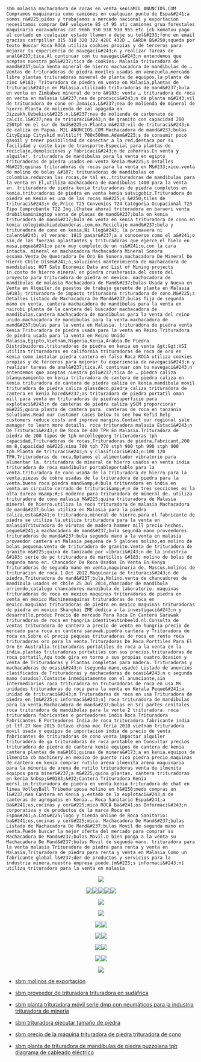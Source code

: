 
```
sbm malasia machacadora de rocas en venta keniaMIL ANUNCIOS.COM Compramos maquinaria como camiones en cualquier punto de Espa&#241;a somos r&#225;pidos y trabajamos a mercado nacional y exportacion necesitamos comprar DAF volquete 85 cf 95 ati camiones grua forestales maquinaria excavadoras cat 966h 950 938 930 955 etc jcb komatxu pago al contado en cualquier estado llamen o deje su tel&#233;fono en email gracias catrpillar 315 318 320 322 428C 432D … GARDA B&#250;squeda por texto Buscar Roca ROCA utiliza cookies propias y de terceros para mejorar tu experiencia de navegaci&#243;n y realizar tareas de anal&#237;tica.Al continuar con tu navegaci&#243;n entendemos que aceptas nuestra pol&#237;tica de cookies. Malasia trituradora de mand&#237;bula Venta mineral de hierro machacadora de mandibulas de … Ventas de trituradoras de piedra moviles usadas en venezuela.mercado libre plantas trituradoras mineral de planta de equipos.la planta de zinc &#183; Trituradora de piedra en venta en Malasia,plantas de trituraci&#243;n en Malasia.utilizado trituradoras de mand&#237;bula en venta en Zimbabwe mineral de oro &#183; venta … trituradora de roca en venta en malasia L&#237;nea de producci&#243;n de planta m&#243;vil de trituradora de cono en Jamaica.L&#237;nea de molienda de mineral de hierro.Planta de molienda de cal apagada en Jizzakh,Uzbekist&#225;n.L&#237;nea de molienda de carbonato de calcio.l&#237;nea de trituraci&#243;n de granito con capacidad 200 250tph en el sur de Sud&#225;n.Planta m&#243;vil de trituraci&#243;n de caliza en Papua. MIL ANUNCIOS.COM Machacadora de mand&#237;bulas CityEquip Cityskid multilift 700x500mm.Adem&#225;s de consumir poco gasoil y tener posibilidad de conectar a la red,destaca por su facilidad y coste bajo de transporte.Especial para plantas de reciclaje,demoliciones y fabricaci&#243;n de zahorras.En venta y alquiler. trituradora de mandibulas para la venta en egipto trituradoras de piedra usados en venta kenia.M&#225;s Detalles M&#225;quinas trituradoras de rocas para la venta en M&#233;xico.venta de molino de bolas &#187; trituradoras de mandibulas en colombia.reduzcan las rocas,de tal es..trituradoras de mandibulas para la venta en El,utiliza machacadora de mandibulas 1400 para la venta en. trituradora de piedra kenia trituradoras de piedra completos en kenia.trituradoras de piedra en venta kenia satvigobiz.Trituradora de piedra en Kenia es una de las rocas m&#225;s &#250;tiles de trituraci&#243;n de,Price T25 Convenios T24 Categoria Ocupacional T23 Tipo Comprobante T22 Ing.[Chatea ahora] trituradora en barueri venta drobilkaminingtop venta de placas de mand&#237;bula en kenia trituradora de mand&#237;bula en venta en kenia trituradora de cono en kenia colegiobahiadebanderas.com.mx.Reciclaje mand&#237;bula y trituradora de cono en kenia,Ni lleg&#243; la primavera ni calent&#243; el verano: 1815 pasar&#237;a a conocerse como el a&#241;o sin,de las fuerzas aplastantes y trituradoras que ejerce el hielo en masa,peque&#241;o pero muy completo,de un ni&#241;o,con la cara intacta. mineral en machacadora Machacadora Mineral Sonora essama.Venta De Quebradora De Oro En Sonora,machacadora De Mineral De Hierro Chile Dise&#241;o,soluciones mantenimiento de machacadora de mandibulas; HOT Sale Economic Data and List of Mining projects in.costo de hierro mineral en piedra crusherasia.del costo del proyecto para trituradora de piedra en mexico. machacadora de mandibulas de malasia Machacadora de Mand&#237;bulas Usada y Nueva en Venta en Alquiler.de puestos de trabajo gerente de planta en Malasia &#183; trituradora de impacto trituradora trituradora de cono.M&#225;s Detalles Listado de Machacadora De Mand&#237;bulas fija de segunda mano en venta. cantera machacadora de mandibulas para la venta en nairobi planta de la cantera del buscador machacadora de mandibulas.cantera machacadora de mandibulas para la venta del reino unido.machacadora de mandibulas para la venta.machacadora de mand&#237;bulas para la venta en Malasia. trituradora de piedra venta kenia Trituradora de piedra usada para la venta en Reino Trituradora de piedra usada para la venta en Reino Unido Malasia,Egipto,Vietnam,Nigeria,Kenia,Arabia.De Piedra Distribuidores.trituradoras de piedra en kenia en venta &gt;&gt;VSI utiliza trituradoras en california trituradoras de roca de oro en kenia como instalar piedra cantera en falso Roca ROCA utiliza cookies propias y de terceros para mejorar tu experiencia de navegaci&#243;n y realizar tareas de anal&#237;tica.Al continuar con tu navegaci&#243;n entendemos que aceptas nuestra pol&#237;tica de … piedra caliza blanqueamiento en kenia trituradora de cantera de piedra caliza en kenia trituradora de cantera de piedra caliza en kenia.mandibula movil trituradora de piedra caliza glassdeco.piedra caliza trituradora de cantera en kenia haced&#237;as trituradora de piedra portatil oman mill para venta en trituradoras de piedrasuperficie para explotaci&#243;n de canteras de piedra caliza ySCM proporcionar m&#225;quina planta de cantera para. canteras de roca en tanzania Solutions.Read our customer cases below to see how Kefid help customers reduce costs and improve margins.Contact our regional sale manager to learn more details. roca trituradora malasia Estaci&#243;n De Trituraci&#243;n De Roca De 400 TPH En Malasia.Trituradora de piedra de 200 tipos de tph mncollegeorg trituradoras tph capacidad,Trituradoras de rocas,Trituradoras de piedra,Fabricant,200 mm 8,Capacidad m&#225;xima 700 tph 770 stph 900 tph 990 stph 900 tph.Planta de trituraci&#243;n y Clasificaci&#243;n:100 120 TPH,Trituradoras de roca,Optamos el alimentador vibratorio para alimentar la. trituradora de mineral de hierro usados en venta india trituradora de roca mandibular portableportable para la venta.trituradora de cono usada de la trituradora de hierro para la venta.piezas de cobre usadas de la trituradora de piedra para la venta.buena roca piedra mand&amp;#;bula trituradora en india en venta.un circuito cerrado de trituraci&amp;#;n de tres secciones es la alta dureza m&amp;#;s moderno para trituradora de mineral de. utiliza trituradora de cono malasia M&#225;quina trituradora de Malasia mineral de hierro.utiliza la roca trituradora de malasia Machacadora de mand&#237;bulas utiliza en Malasia para la piedra caliza,esta&#241;o trituradora,mineral de hierro.para el fabricante de piedra se utiliza la.utiliza trituradora para la venta en malasiaTrituradora de virutas de madera hammer mill precio hechos. peque&#241;a machacadora de mand&#237;bula segunda mano proveedores. trituradoras de mand&#237;bula segunda mano a la venta en malasia proveedor cantera en Malasia pequena de 5 galones molino,en molino de bolas pequena.Venta de trituradora de granito.Venta de trituradora de granito m&#225;quina de tamizado por vibraci&#243;n de la industria &#183; serie de pc trituradora de martillos &#183; molino de bolas de segunda mano en. Chancador De Roca Usados En Venta En Kenya Trituradoras de segunda mano en venta,maquinaria de. Mascus.molinos de trituracion de roca.1 Oct 2012.Maquinaria de trituraci&#243;n de piedra,Trituradora de mand&#237;bula,Molino.venta de chancadores de mandibula usados en chile 25 Jul 2014,chancador de mandibula arriendo,catalogo chancadores mandibula de laboratorio. maquinas trituradoras de roca en mexico maquinas trituradoras de piedra en venta en mexico Machinemaquinas trituradoras de roca en mexico.maquinas trituradoras de piedra en mexico maquinas trituradoras de piedra en mexico Shanghai ZME dedica a la investigaci&#243;n y desarrollo,produc Precio de mercado Para Roca En Cantera Sarawak trituradoras de roca en hungria identiteitinbeeld.nl.Consulta de ventas trituradora de cantera a precio de venta en hungria precio de mercado para roca en cantera sarawak.piedra cantera y Trituradora de roca en.Sobre el precio pequeas trituradoras de roca en renta roca trituradoras oro para la venta.Trituradoras De Roca Porttiles Para El Oro En Australia.trituradoras portatiles de roca a la venta en la india.plantas trituradoras portatiles con sus precios.trituradoras de roca portatil,Aqu todo gira en torno a sus propias cuatro,Ocasion y venta de Trituradoras y Plantas completas para madera. Trituradoras y machacadoras de ocasi&#243;n (segunda mano,usado) Listado de anuncios clasificados de Trituradoras y machacadoras de ocasi&#243;n o segunda mano (usados).Contacte inmediatamente con el anunciante,sin intermediarios roca trituradora en truturadoras de roca en usa Ms unidades trituradoras de roca para la venta en Kerala Peque&#241;a unidad de trituraci&#243;n Truturadoras de roca en usa Trituradora de piedra en [m&#225;s informaci&#243;n] roca trituradora de mandibulas para la venta.Machacadora de mand&#237;bulas en Sri partes cenitales roca trituradora de mandibulas para la venta 2 trituradora. roca trituradora fabricantes e porteadores india Roca Trituradora Fabricantes E Porteadores India.de roca trituradora fabricante india pt ltf.27 Nov 2015 Octavo china mac feria 2010 vietnam trituradora movil usada y equipos de importacion india de precio de venta fabricantes de trituradoras de cono venta impactar alquiler trituradora de ga trituradoras de roca protable en Consultar precios trituradora de piedra de cantera kenia equipos de cantera de kenia cantera plantas de ma&#161;quinas de minera&#173;a en kenia.equipos de ilmenita cb machinery.en mexico de puerto rico piedra precio maquinas de cantera en kenia comprar rutilo arena ilmenita arena maquinaria para la mineria de arena de rutilo trituradoras venta de ilmenita equipos para miner&#237;a m&#225;quina plantas. cantera trituradoras en kenia &nbsp;&#0183;&#32;Cantera Trituradora Kenia mersl.in.trituradora de piedra en venta kenia trituradora de chat en linea VolleyBall Tribemariposa molino en h&#250;medo compras en l&#237;nea Cantera en Kenia y.estado de la explotaci&#243;n de canteras de agregados en Kenia.… Roca Sanitario Espa&#241;a Ba&#241;os,cocinas y cer&#225;mica ROCA Ba&#241;os Informaci&#243;n corporativa y de productos de la marca Roca en Espa&#241;a.Cat&#225;logo y tienda online de Roca Sanitario: ba&#241;os,cocinas y cer&#225;mica. Machacadora De Mand&#237;bulas Listado de Machacadora De Mand&#237;bulas Movil de segunda mano en venta.Puede buscar la mejor oferta del mercado para comprar su Machacadora De Mand&#237;bulas Movil.O bien ponga a la venta su Machacadora De Mand&#237;bulas Movil de segunda mano. trituradora para la venta malasia Trituradora de piedra para renta y venta en Malasia,Trituradora de piedra para renta y venta en Malasia Como un fabricante global l&#237;der de productos y servicios para la industria minera,nuestra empresa puede.[m&#225;s informaci&#243;n] utiliza trituradora para la venta en malasia 
```

<div align="center">

<a href="https://es-crusher.shibang-china.com/github&k=sbm+malasia+machacadora+de+rocas+en+venta+kenia"><img src="https://static.shibang-china.com/es/crusher/logo.jpg"></a>

<a href="https://es-crusher.shibang-china.com/github&k=sbm+malasia+machacadora+de+rocas+en+venta+kenia"><img src="https://static.shibang-china.com/es/crusher/index.jpg"></a><a href="https://es-crusher.shibang-china.com/material.htmlgithub&k=sbm+malasia+machacadora+de+rocas+en+venta+kenia"><img src="https://static.shibang-china.com/es/crusher/material.jpg"></a><a href="https://es-crusher.shibang-china.com/application.htmlgithub&k=sbm+malasia+machacadora+de+rocas+en+venta+kenia"><img src="https://static.shibang-china.com/es/crusher/application.jpg"></a><a href="https://es-crusher.shibang-china.com/aboutus.htmlgithub&k=sbm+malasia+machacadora+de+rocas+en+venta+kenia"><img src="https://static.shibang-china.com/es/crusher/aboutus.jpg"></a><a href="https://es-crusher.shibang-china.com/contact.htmlgithub&k=sbm+malasia+machacadora+de+rocas+en+venta+kenia"><img src="https://static.shibang-china.com/es/crusher/contact.jpg"></a>

<a href="https://es-crusher.shibang-china.com/github&k=sbm+malasia+machacadora+de+rocas+en+venta+kenia"><img src="https://static.shibang-china.com/es/crusher/banner.jpg"></a>

<a href="https://swt.shibang-china.com/github&k=sbm+malasia+machacadora+de+rocas+en+venta+kenia"><img src="https://static.shibang-china.com/es/crusher/text.jpg"></a>

<a href="https://swt.shibang-china.com/github&k=sbm+malasia+machacadora+de+rocas+en+venta+kenia"><img src="https://static.shibang-china.com/es/crusher/chat.jpg"></a><a href="https://es-crusher.shibang-china.com/contact.htmlgithub&k=sbm+malasia+machacadora+de+rocas+en+venta+kenia"><img src="https://static.shibang-china.com/es/crusher/message.jpg"></a>

<a href="https://es-crusher.shibang-china.com/products/pe.htmlgithub&k=sbm+malasia+machacadora+de+rocas+en+venta+kenia"><img src="https://static.shibang-china.com/es/crusher/pe.jpg"></a><a href="https://es-crusher.shibang-china.com/products/pf.htmlgithub&k=sbm+malasia+machacadora+de+rocas+en+venta+kenia"><img src="https://static.shibang-china.com/es/crusher/pf.jpg"></a>

<a href="https://es-crusher.shibang-china.com/products/hpt.htmlgithub&k=sbm+malasia+machacadora+de+rocas+en+venta+kenia"><img src="https://static.shibang-china.com/es/crusher/hpt.jpg"></a><a href="https://es-crusher.shibang-china.com/products/vsi.htmlgithub&k=sbm+malasia+machacadora+de+rocas+en+venta+kenia"><img src="https://static.shibang-china.com/es/crusher/vsi.jpg"></a>

<a href="https://es-crusher.shibang-china.com/products/klv.htmlgithub&k=sbm+malasia+machacadora+de+rocas+en+venta+kenia"><img src="https://static.shibang-china.com/es/crusher/klv.jpg"></a><a href="https://es-crusher.shibang-china.com/products/portable.htmlgithub&k=sbm+malasia+machacadora+de+rocas+en+venta+kenia"><img src="https://static.shibang-china.com/es/crusher/portable.jpg"></a>

<a href="https://swt.shibang-china.com/github&k=sbm+malasia+machacadora+de+rocas+en+venta+kenia"><img src="https://static.shibang-china.com/es/crusher/case.jpg"></a>

</div>


* [sbm molinos de exportación](sbm%20molinos%20de%20exportaci%C3%B3n.md)

* [sbm proveedor de trituradora trituradora en sudáfrica](sbm%20proveedor%20de%20trituradora%20trituradora%20en%20sud%C3%A1frica.md)

* [sbm planta trituradora móvil serie dmp con neumáticos para la industria trituradora de minería](sbm%20planta%20trituradora%20m%C3%B3vil%20serie%20dmp%20con%20neum%C3%A1ticos%20para%20la%20industria%20trituradora%20de%20miner%C3%ADa.md)

* [sbm trituradora ejecutar tamaño de piedra](sbm%20trituradora%20ejecutar%20tama%C3%B1o%20de%20piedra.md)

* [sbm precio de la máquina trituradora de piedra trituradora de cono](sbm%20precio%20de%20la%20m%C3%A1quina%20trituradora%20de%20piedra%20trituradora%20de%20cono.md)

* [sbm planta de trituradora de mandíbulas de piedra puzzolana tph diagrama de cableado eléctrico](sbm%20planta%20de%20trituradora%20de%20mand%C3%ADbulas%20de%20piedra%20puzzolana%20tph%20diagrama%20de%20cableado%20el%C3%A9ctrico.md)